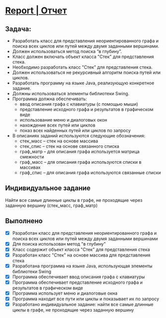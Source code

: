 # [Report | Отчет](Report8.pdf)

## Задача: 
- Разработать класс для представления неориентированного графа и поиска всех циклов или путей между двумя заданными вершинами. 
- Должен использоваться метод поиска “в глубину”. 
- Класс должен включать объект класса "Стек" для представления стека.
- Необходимо разработать класс "Стек" для представления стека. 
- Должен использоваться не рекурсивный алгоритм поиска путей или циклов. 
- Разработать программу на языке Java, реализующую конкретное задание. 
- Должны использоваться элементы библиотеки Swing. 
- Программа должна обеспечивать: 
  - ввод описания графа с клавиатуры (с помощью мыши) 
  - представление исходного графа и результатов в графическом виде 
  - использование меню и диалоговых окон 
  - нахождение всех путей или циклов 
  - показ всех найденных путей или циклов по запросу 
- В описаниях заданий используются следующие обозначения: 
  - стек_масс – стек на основе массива 
  - стек_спис – стек на основе связанного списка 
  - граф_матр – для описания графа используется матрица смежности 
  - граф_масс – для описания графа используются списки в массивах 
  - граф_спис – для описания графа используются связанные списки 

## Индивидуальное задание
Найти все самые длинные циклы в графе, не проходящие через заданную вершину (стек_масс, граф_матр)

## Выполнено
- [x] Разработан класс для представления неориентированного графа и поиска всех циклов или путей между двумя заданными вершинами
- [x] Для поиска использован метод "в глубину"
- [x] Класс содержит объект класса "Стек" для представления стека
- [x] Разработан класс "Стек" на основе массива для представления стека
- [x] Разработана программа на языке Java, использующая элементы библиотеки Swing
- [x] Программа обеспечивает ввод описания графа с клавиатуры
- [x] Программа обеспечивает представление исходного графа и результатов в графическом виде
- [x] Программа использует меню и диалоговые окна
- [x] Программа находит все пути или циклы и показывает их по запросу
- [x] Разработано индивидуальное задание: найти все самые длинные циклы в графе, не проходящие через заданную вершину
